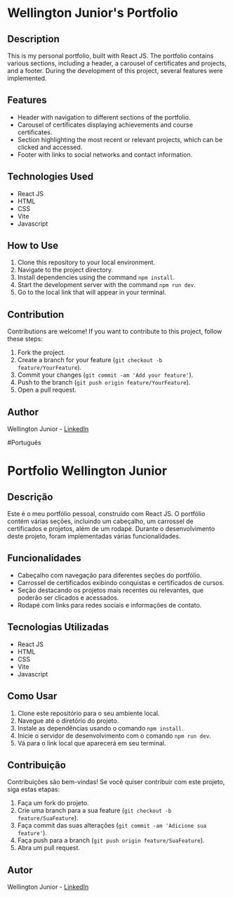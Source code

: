 # Wellington Junior's Portfolio

## Description
This is my personal portfolio, built with React JS. The portfolio contains various sections, including a header, a carousel of certificates and projects, and a footer. During the development of this project, several features were implemented.

## Features
- Header with navigation to different sections of the portfolio.
- Carousel of certificates displaying achievements and course certificates.
- Section highlighting the most recent or relevant projects, which can be clicked and accessed.
- Footer with links to social networks and contact information.

## Technologies Used
- React JS
- HTML
- CSS
- Vite
- Javascript

## How to Use
1. Clone this repository to your local environment.
2. Navigate to the project directory.
3. Install dependencies using the command `npm install`.
4. Start the development server with the command `npm run dev`.
5. Go to the local link that will appear in your terminal.

## Contribution
Contributions are welcome! If you want to contribute to this project, follow these steps:
1. Fork the project.
2. Create a branch for your feature (`git checkout -b feature/YourFeature`).
3. Commit your changes (`git commit -am 'Add your feature'`).
4. Push to the branch (`git push origin feature/YourFeature`).
5. Open a pull request.

## Author
Wellington Junior - [LinkedIn](https://www.linkedin.com/in/wellington-junior-41513874/)



#Português

# Portfolio Wellington Junior

## Descrição
Este é o meu portfólio pessoal, construído com React JS. O portfólio contém várias seções, incluindo um cabeçalho, um carrossel de certificados e projetos, além de um rodapé.
Durante o desenvolvimento deste projeto, foram implementadas várias funcionalidades.

## Funcionalidades
- Cabeçalho com navegação para diferentes seções do portfólio.
- Carrossel de certificados exibindo conquistas e certificados de cursos.
- Seção destacando os projetos mais recentes ou relevantes, que poderão ser clicados e acessados.
- Rodapé com links para redes sociais e informações de contato.

## Tecnologias Utilizadas
- React JS
- HTML
- CSS
- Vite
- Javascript

## Como Usar
1. Clone este repositório para o seu ambiente local.
2. Navegue até o diretório do projeto.
3. Instale as dependências usando o comando `npm install`.
4. Inicie o servidor de desenvolvimento com o comando `npm run dev`.
5. Vá para o link local que aparecerá em seu terminal. 

## Contribuição
Contribuições são bem-vindas! Se você quiser contribuir com este projeto, siga estas etapas:
1. Faça um fork do projeto.
2. Crie uma branch para a sua feature (`git checkout -b feature/SuaFeature`).
3. Faça commit das suas alterações (`git commit -am 'Adicione sua feature'`).
4. Faça push para a branch (`git push origin feature/SuaFeature`).
5. Abra um pull request.

## Autor
Wellington Junior - [LinkedIn](https://www.linkedin.com/in/wellington-junior-41513874/)
